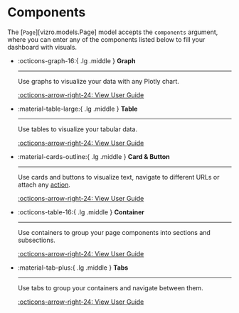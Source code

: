 # Components

The [`Page`][vizro.models.Page] model accepts the `components` argument, where you can enter any of the components
listed below to fill your dashboard with visuals.


<div class="grid cards" markdown>

- :octicons-graph-16:{ .lg .middle } __Graph__

    ---

    Use graphs to visualize your data with any Plotly chart.

    [:octicons-arrow-right-24: View User Guide](graph.md)

- :material-table-large:{ .lg .middle } __Table__

    ---

    Use tables to visualize your tabular data.

    [:octicons-arrow-right-24: View User Guide](table.md)

- :material-cards-outline:{ .lg .middle } __Card & Button__

    ---

    Use cards and buttons to visualize text, navigate to different URLs or attach any [action](actions.md).

    [:octicons-arrow-right-24: View User Guide](card-button.md)

- :octicons-table-16:{ .lg .middle } __Container__

    ---

    Use containers to group your page components into sections and subsections.

    [:octicons-arrow-right-24: View User Guide](container.md)

- :material-tab-plus:{ .lg .middle } __Tabs__

    ---

    Use tabs to group your containers and navigate between them.

    [:octicons-arrow-right-24: View User Guide](tabs.md)

</div>
